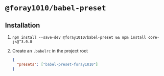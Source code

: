 # `@foray1010/babel-preset`

## Installation

1. `npm install --save-dev @foray1010/babel-preset && npm install core-js@^3.0.0`

1. Create an `.babelrc` in the project root

   ```json
   {
     "presets": ["babel-preset-foray1010"]
   }
   ```

